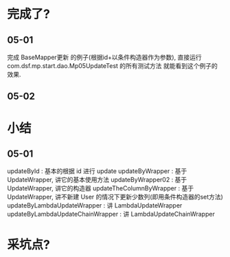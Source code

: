 # 完成了?
## 05-01
完成 BaseMapper更新 的例子(根据id+以条件构造器作为参数), 直接运行 com.dsf.mp.start.dao.Mp05UpdateTest 的所有测试方法 就能看到这个例子的效果.


## 05-02



# 小结
## 05-01
updateById : 基本的根据 id 进行 update
updateByWrapper : 基于 UpdateWrapper, 讲它的基本使用方法
updateByWrapper02 : 基于 UpdateWrapper, 讲它的构造器
updateTheColumnByWrapper : 基于 UpdateWrapper, 讲不新建 User 的情况下更新少数列(即用条件构造器的set方法)
updateByLambdaUpdateWrapper : 讲 LambdaUpdateWrapper
updateByLambdaUpdateChainWrapper : 讲 LambdaUpdateChainWrapper


# 采坑点?